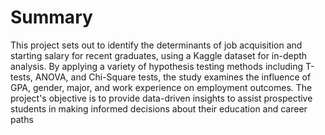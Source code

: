 # Summary

This project sets out to identify the determinants of job acquisition and starting salary for recent graduates, using a Kaggle dataset for in-depth analysis. By applying a variety of hypothesis testing methods including T-tests, ANOVA, and Chi-Square tests, the study examines the influence of GPA, gender, major, and work experience on employment outcomes. The project's objective is to provide data-driven insights to assist prospective students in making informed decisions about their education and career paths
